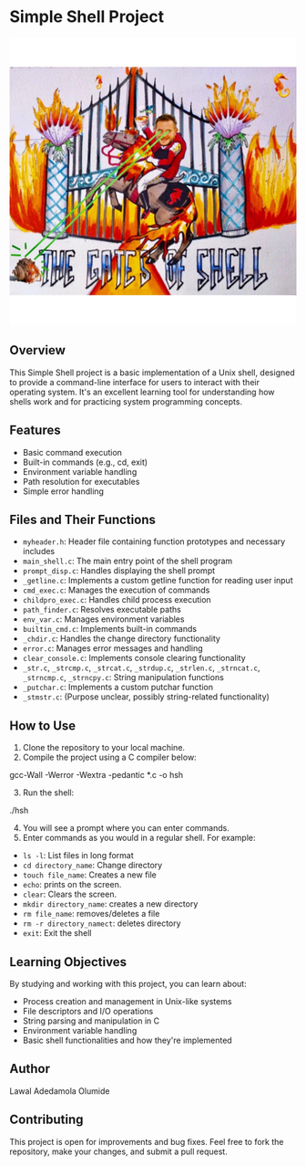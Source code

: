 # Simple Shell Project

![Gates of shell](images/shell.jpeg)

## Overview

This Simple Shell project is a basic implementation of a Unix shell,
designed to provide a command-line interface for users to interact with their operating system.
It's an excellent learning tool for understanding how shells work and for practicing system programming concepts.

## Features

- Basic command execution
- Built-in commands (e.g., cd, exit)
- Environment variable handling
- Path resolution for executables
- Simple error handling

## Files and Their Functions

- `myheader.h`: Header file containing function prototypes and necessary includes
- `main_shell.c`: The main entry point of the shell program
- `prompt_disp.c`: Handles displaying the shell prompt
- `_getline.c`: Implements a custom getline function for reading user input
- `cmd_exec.c`: Manages the execution of commands
- `childpro_exec.c`: Handles child process execution
- `path_finder.c`: Resolves executable paths
- `env_var.c`: Manages environment variables
- `builtin_cmd.c`: Implements built-in commands
- `_chdir.c`: Handles the change directory functionality
- `error.c`: Manages error messages and handling
- `clear_console.c`: Implements console clearing functionality
- `_str.c`, `_strcmp.c`, `_strcat.c`, `_strdup.c`, `_strlen.c`, `_strncat.c`, `_strncmp.c`, `_strncpy.c`: String manipulation functions
- `_putchar.c`: Implements a custom putchar function
- `_stmstr.c`: (Purpose unclear, possibly string-related functionality)

## How to Use

1. Clone the repository to your local machine.
2. Compile the project using a C compiler below:

gcc-Wall -Werror -Wextra -pedantic \*.c -o hsh

3. Run the shell:

./hsh

4. You will see a prompt where you can enter commands.
5. Enter commands as you would in a regular shell. For example:

- `ls -l`: List files in long format
- `cd directory_name`: Change directory
- `touch file_name`: Creates a new file
- `echo`: prints on the screen.
- `clear`: Clears the screen.
- `mkdir directory_name`: creates a new directory
- `rm file_name`: removes/deletes a file
- `rm -r directory_namect`: deletes directory
- `exit`: Exit the shell

## Learning Objectives

By studying and working with this project, you can learn about:

- Process creation and management in Unix-like systems
- File descriptors and I/O operations
- String parsing and manipulation in C
- Environment variable handling
- Basic shell functionalities and how they're implemented

## Author

Lawal Adedamola Olumide

## Contributing

This project is open for improvements and bug fixes. Feel free to fork the repository, make your changes, and submit a pull request.
